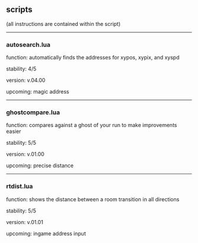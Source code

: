 ## scripts

(all instructions are contained within the script)

___

### autosearch.lua

function: automatically finds the addresses for xypos, xypix, and xyspd

stability: 4/5

version: v.04.00

upcoming: magic address

___

### ghostcompare.lua

function: compares against a ghost of your run to make improvements easier

stability: 5/5

version: v.01.00

upcoming: precise distance

___

### rtdist.lua

function: shows the distance between a room transition in all directions

stability: 5/5

version: v.01.01

upcoming: ingame address input
